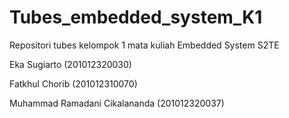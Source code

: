 # Tubes_embedded_system_K1
Repositori tubes kelompok 1 mata kuliah Embedded System S2TE


Eka Sugiarto (201012320030)

Fatkhul Chorib (201012310070)

Muhammad Ramadani Cikalananda (201012320037)